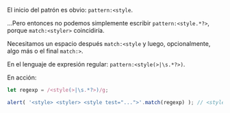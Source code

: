 
El inicio del patrón es obvio: `pattern:<style`.

...Pero entonces no podemos simplemente escribir `pattern:<style.*?>`, porque `match:<styler>` coincidiría.

Necesitamos un espacio después `match:<style` y luego, opcionalmente, algo más o el final `match:>`.

En el lenguaje de expresión regular: `pattern:<style(>|\s.*?>)`.

En acción:

```js run
let regexp = /<style(>|\s.*?>)/g;

alert( '<style> <styler> <style test="...">'.match(regexp) ); // <style>, <style test="...">
```
